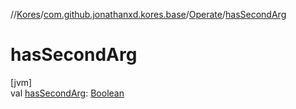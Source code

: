 //[Kores](../../../index.md)/[com.github.jonathanxd.kores.base](../index.md)/[Operate](index.md)/[hasSecondArg](has-second-arg.md)

# hasSecondArg

[jvm]\
val [hasSecondArg](has-second-arg.md): [Boolean](https://kotlinlang.org/api/latest/jvm/stdlib/kotlin/-boolean/index.html)
